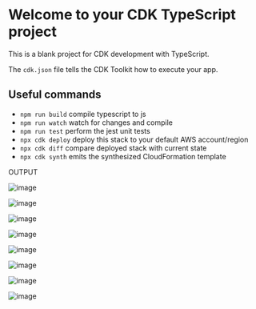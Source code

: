 # Welcome to your CDK TypeScript project

This is a blank project for CDK development with TypeScript.

The `cdk.json` file tells the CDK Toolkit how to execute your app.

## Useful commands

* `npm run build`   compile typescript to js
* `npm run watch`   watch for changes and compile
* `npm run test`    perform the jest unit tests
* `npx cdk deploy`  deploy this stack to your default AWS account/region
* `npx cdk diff`    compare deployed stack with current state
* `npx cdk synth`   emits the synthesized CloudFormation template

OUTPUT

![image](https://github.com/user-attachments/assets/de606147-e3ec-4c0c-a83a-3763ce115587)

![image](https://github.com/user-attachments/assets/4bf15616-be1d-4662-b7b9-eebbe36066fb)

![image](https://github.com/user-attachments/assets/913b4b94-de91-470f-89b8-941e3c5dcf1c)

![image](https://github.com/user-attachments/assets/4eed33ce-0838-4beb-ae36-e433a4ff5913)

![image](https://github.com/user-attachments/assets/0ba22d52-6707-4eb6-9b4b-4251ae7d425a)

![image](https://github.com/user-attachments/assets/1973baf2-d180-461e-a748-f23ae63087e6)

![image](https://github.com/user-attachments/assets/04893010-8a09-4782-bb33-3120041fdfff)

![image](https://github.com/user-attachments/assets/eff6f93b-e760-4018-a935-18c18147c6fa)





